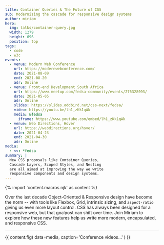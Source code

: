 ```yaml
---
title: Container Queries & The Future of CSS
sub: Modernizing the cascade for responsive design systems
author: miriam
hero:
  img: talks/container-query.jpg
  width: 1279
  height: 696
  position: top
tags:
  - code
  - w3c
events:
  - venue: Modern Web Conference
    url: https://modernwebconference.com/
    date: 2021-08-09
    end: 2021-08-20
    adr: Online
  - venue: Front-end Development South Africa
    url: https://www.meetup.com/fedsa-community/events/276328093/
    date: 2021-05-05
    adr: Online
    slides: https://slides.oddbird.net/css-next/fedsa/
    video: https://youtu.be/lh1_zKk1qAk
    media: &fedsa
      iframe: https://www.youtube.com/embed/lh1_zKk1qAk
  - venue: Web Directions, Hover
    url: https://webdirections.org/hover/
    date: 2021-04-23
    end: 2021-04-30
    adr: Online
media:
  - <<: *fedsa
summary: |
  New CSS proposals like Container Queries,
  Cascade Layers, Scoped Styles, and Nesting
  are all aimed at improving the way we write
  responsive components and design systems.
---
```


{% import 'content.macros.njk' as content %}

Over the last decade
Object-Oriented & Responsive design
have become the norm --
with tools like Flexbox, Grid,
intrinsic sizing, and `aspect-ratio`
giving us even more layout control.
CSS has always been designed for a responsive web,
but that goalpost can shift over time.
Join Miriam to explore how these new features
help us write more modern, encapsulated,
and responsive CSS.

------

{{ content.fig(
  data=media,
  caption='Conference videos...'
) }}
